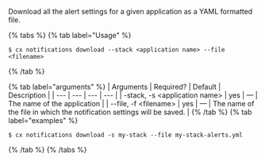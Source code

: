 Download all the alert settings for a given application as a YAML formatted file.

{% tabs %}
{% tab label="Usage" %}

```shell
$ cx notifications download --stack <application name> --file <filename>
```
{% /tab %}
    
{% tab label="arguments" %}
| Arguments | Required? | Default | Description |
| --- | --- | --- | --- |
| -stack, -s \<application name\> | yes | — | The name of the application |
| --file, -f \<filename\> | yes | — | The name of the file in which the notification settings will be saved. |
{% /tab %}
{% tab label="examples" %}

```shell
$ cx notifications download -s my-stack --file my-stack-alerts.yml
```

{% /tab %}
{% /tabs %}